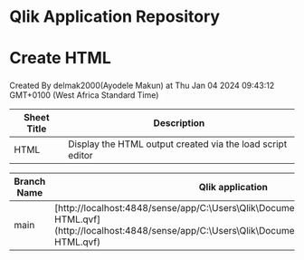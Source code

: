 # Qlik Application Repository 
# Create HTML
### 
Created By delmak2000(Ayodele Makun) at Thu Jan 04 2024 09:43:12 GMT+0100 (West Africa Standard Time)




Sheet Title | Description
------------ | -------------
HTML|Display the HTML output created via the load script editor



Branch Name|Qlik application
---|---
main|[http://localhost:4848/sense/app/C:\Users\Qlik\Documents\Qlik\Sense\Apps\Create HTML.qvf](http://localhost:4848/sense/app/C:\Users\Qlik\Documents\Qlik\Sense\Apps\Create HTML.qvf)